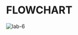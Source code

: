 # FLOWCHART

![lab-6](https://github.com/Hritsinha8/22122151-MDS273L-JAVA/assets/113588348/489fc7ba-ecd4-43da-8951-1a0651ccb4ae)
